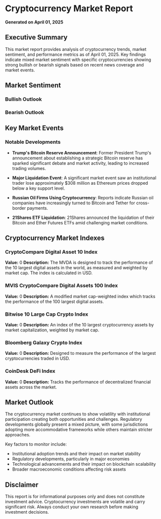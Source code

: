 # Cryptocurrency Market Report

**Generated on April 01, 2025**

## Executive Summary

This market report provides analysis of cryptocurrency trends, market sentiment, and performance metrics as of April 01, 2025. Key findings indicate mixed market sentiment with specific cryptocurrencies showing strong bullish or bearish signals based on recent news coverage and market events.

## Market Sentiment

### Bullish Outlook

### Bearish Outlook

## Key Market Events

### Notable Developments

- **Trump's Bitcoin Reserve Announcement**: Former President Trump's announcement about establishing a strategic Bitcoin reserve has sparked significant debate and market activity, leading to increased trading volumes.

- **Major Liquidation Event**: A significant market event saw an institutional trader lose approximately $308 million as Ethereum prices dropped below a key support level.

- **Russian Oil Firms Using Cryptocurrency**: Reports indicate Russian oil companies have increasingly turned to Bitcoin and Tether for cross-border payments.

- **21Shares ETF Liquidation**: 21Shares announced the liquidation of their Bitcoin and Ether Futures ETFs amid challenging market conditions.

## Cryptocurrency Market Indexes

### CryptoCompare Digital Asset 10 Index
**Value:** 0
**Description:** The MVDA is designed to track the performance of the 10 largest digital assets in the world, as measured and weighted by market cap. The index is calculated in USD.

### MVIS CryptoCompare Digital Assets 100 Index
**Value:** 0
**Description:** A modified market cap-weighted index which tracks the performance of the 100 largest digital assets.

### Bitwise 10 Large Cap Crypto Index
**Value:** 0
**Description:** An index of the 10 largest cryptocurrency assets by market capitalization, weighted by market cap.

### Bloomberg Galaxy Crypto Index
**Value:** 0
**Description:** Designed to measure the performance of the largest cryptocurrencies traded in USD.

### CoinDesk DeFi Index
**Value:** 0
**Description:** Tracks the performance of decentralized financial assets across the market.

## Market Outlook

The cryptocurrency market continues to show volatility with institutional participation creating both opportunities and challenges. Regulatory developments globally present a mixed picture, with some jurisdictions adopting more accommodative frameworks while others maintain stricter approaches.

Key factors to monitor include:

- Institutional adoption trends and their impact on market stability
- Regulatory developments, particularly in major economies
- Technological advancements and their impact on blockchain scalability
- Broader macroeconomic conditions affecting risk assets

## Disclaimer

This report is for informational purposes only and does not constitute investment advice. 
Cryptocurrency investments are volatile and carry significant risk. 
Always conduct your own research before making investment decisions.

